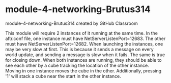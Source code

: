# module-4-networking-Brutus314
module-4-networking-Brutus314 created by GitHub Classroom

This module will require 2 instances of it running at the same time.
In the aftr.conf file, one instance must have NetServerListenPort=12683.
The other must have NetServerListenPort=12682.
When launching the instances, one may be very slow at first. This is because
it sends a message on every world update, and sending a message is slow when
it fails. The same is true for closing down.
When both instances are running, they should be able to see each other by a cube
tracking the location of the other instance. Moving in one instance moves the cube
in the other. Additionally, pressing '1' will stack a cube near the start in the
other instance. 
